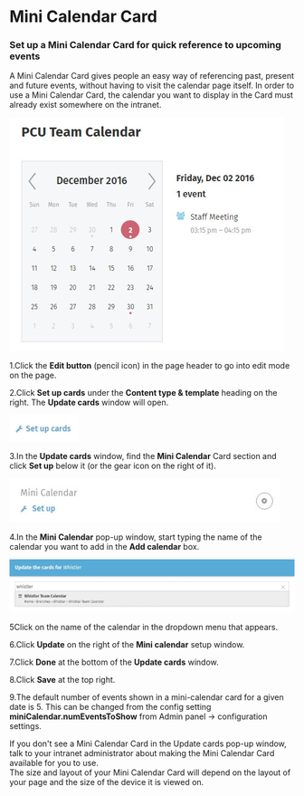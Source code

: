 # Mini Calendar Card

### Set up a Mini Calendar Card for quick reference to upcoming events

A Mini Calendar Card gives people an easy way of referencing past, present and future events, without having to visit the calendar page itself. In order to use a Mini Calendar Card, the calendar you want to display in the Card must already exist somewhere on the intranet.

![](../../../.gitbook/assets/1%20%288%29.jpg)



1.Click the **Edit button** \(pencil icon\) in the page header to go into edit mode on the page.

2.Click **Set up cards** under the **Content type & template** heading on the right. The **Update cards** window will open.

![](../../../.gitbook/assets/2%20%2815%29.jpg)

3.In the **Update cards** window, find the **Mini Calendar** Card section and click **Set up** below it \(or the gear icon on the right of it\).

![](../../../.gitbook/assets/3%20%282%29.jpg)

4.In the **Mini Calendar** pop-up window, start typing the name of the calendar you want to add in the **Add calendar** box.

![](../../../.gitbook/assets/4%20%2822%29.jpg)



5Click on the name of the calendar in the dropdown menu that appears.

6.Click **Update** on the right of the **Mini calendar** setup window.

7.Click **Done** at the bottom of the **Update cards** window.

8.Click **Save** at the top right.

9.The default number of events shown in a mini-calendar card for a given date is 5. This can be changed from the config setting **miniCalendar.numEventsToShow** from Admin panel -&gt; configuration settings.

  
If you don't see a Mini Calendar Card in the Update cards pop-up window, talk to your intranet administrator about making the Mini Calendar Card available for you to use.  
The size and layout of your Mini Calendar Card will depend on the layout of your page and the size of the device it is viewed on.

